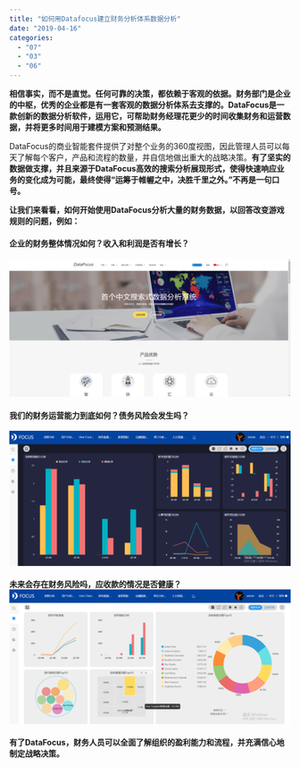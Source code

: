 ```yaml
---
title: "如何用Datafocus建立财务分析体系数据分析"
date: "2019-04-16"
categories: 
  - "07"
  - "03"
  - "06"
---
```


**相信事实，而不是直觉。任何可靠的决策，都依赖于客观的依据。财务部门是企业的中枢，优秀的企业都是有一套客观的数据分析体系去支撑的。DataFocus是一款创新的数据分析软件，运用它，可帮助财务经理花更少的时间收集财务和运营数据，并将更多时间用于建模方案和预测结果。**

DataFocus的商业智能套件提供了对整个业务的360度视图，因此管理人员可以每天了解每个客户，产品和流程的数量，并自信地做出重大的战略决策。**有了坚实的数据做支撑，并且来源于DataFocus高效的搜索分析展现形式，使得快速响应业务的变化成为可能，最终使得“运筹于帷幄之中，决胜千里之外。”不再是一句口号。**

**让我们来看看，如何开始使用DataFocus分析大量的财务数据，以回答改变游戏规则的问题，例如：**

#### **企业的财务整体情况如何？收入和利润是否有增长？**

![](images/word-image-322.png)

#### **我们的财务运营能力到底如何？债务风险会发生吗？**

![](images/word-image-323.png)

#### **未来会存在财务风险吗，应收款的情况是否健康？**![](images/word-image-324.png)

#### 有了DataFocus，财务人员可以全面了解组织的盈利能力和流程，并充满信心地制定战略决策。
